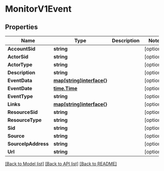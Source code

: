 # MonitorV1Event

## Properties

Name | Type | Description | Notes
------------ | ------------- | ------------- | -------------
**AccountSid** | **string** |  | [optional] 
**ActorSid** | **string** |  | [optional] 
**ActorType** | **string** |  | [optional] 
**Description** | **string** |  | [optional] 
**EventData** | [**map[string]interface{}**](.md) |  | [optional] 
**EventDate** | [**time.Time**](time.Time.md) |  | [optional] 
**EventType** | **string** |  | [optional] 
**Links** | [**map[string]interface{}**](.md) |  | [optional] 
**ResourceSid** | **string** |  | [optional] 
**ResourceType** | **string** |  | [optional] 
**Sid** | **string** |  | [optional] 
**Source** | **string** |  | [optional] 
**SourceIpAddress** | **string** |  | [optional] 
**Url** | **string** |  | [optional] 

[[Back to Model list]](../README.md#documentation-for-models) [[Back to API list]](../README.md#documentation-for-api-endpoints) [[Back to README]](../README.md)


